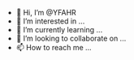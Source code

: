 - 👋 Hi, I’m @YFAHR
- 👀 I’m interested in ...
- 🌱 I’m currently learning ...
- 💞️ I’m looking to collaborate on ...
- 📫 How to reach me ...

<!---
YFAHR/YFAHR is a ✨ special ✨ repository because its `README.md` (this file) appears on your GitHub profile.
You can click the Preview link to take a look at your changes.
--->
